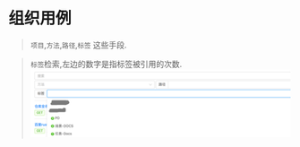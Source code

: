 # 组织用例

> `项目`,`方法`,`路径`,`标签` 这些手段.

> `标签`检索,左边的数字是指标签被引用的次数.
> ![](./images/case-search-filter.png)
